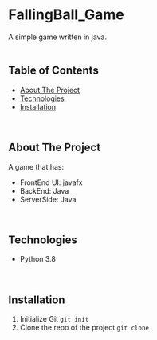 # FallingBall_Game
A simple game written in java.    
<br />

## Table of Contents
* [About The Project](#about-the-project)  <br />
* [Technologies](#technologies)  <br />
* [Installation](#installation)  
<br />

## About The Project
A game that has:
 * FrontEnd UI: javafx
 * BackEnd: Java
 * ServerSide: Java             
 <br />

## Technologies
* Python 3.8                    
<br />

## Installation
1. Initialize Git 
`git init`
2. Clone the repo of the project
`git clone`
